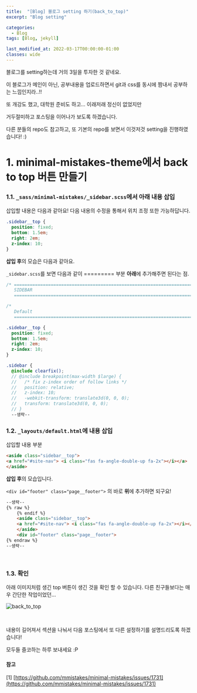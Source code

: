 ```yaml
---
title:  "[Blog] 블로그 setting 하기(back_to_top)"
excerpt: "Blog setting"

categories:
  - Blog
tags: [Blog, jekyll]

last_modified_at: 2022-03-17T00:00:00-01:00
classes: wide
---
```


블로그를 setting하는데 거의 3일을 투자한 것 같네요.

이 블로그가 메인이 아닌, 공부내용을 업로드하면서 git과 css를 동시에 짬내서 공부하는 느낌인지라..!!

또 개강도 했고, 대학원 준비도 하고... 이래저래 정신이 없었지만

거두절미하고 포스팅을 이어나가 보도록 하겠습니다.

다른 분들의 repo도 참고하고, 또 기본의 repo를 보면서 이것저것 setting을 진행하였습니다! :)

# 1. minimal-mistakes-theme에서 back to top 버튼 만들기

### 1.1. `_sass/minimal-mistakes/_sidebar.scss`에서 아래 내용 삽입

삽입할 내용은 다음과 같아요! 다음 내용의 수정을 통해서 위치 조정 또한 가능하답니다.

```scss
.sidebar__top {
  position: fixed;
  bottom: 1.5em;
  right: 2em;
  z-index: 10;
}
```

**삽입 후**의 모습은 다음과 같아요.

`_sidebar.scss`를 보면 다음과 같이 ========= 부분 **아래**에 추가해주면 된다는 점.

```scss
/* ==========================================================================
   SIDEBAR
   ========================================================================== */

/*
   Default
   ========================================================================== */

.sidebar__top {
  position: fixed;
  bottom: 1.5em;
  right: 2em;
  z-index: 10;
}

.sidebar {
  @include clearfix();
  // @include breakpoint(max-width $large) {
  //   /* fix z-index order of follow links */
  //   position: relative;
  //   z-index: 10;
  //   -webkit-transform: translate3d(0, 0, 0);
  //   transform: translate3d(0, 0, 0);
  // }
  --생략--
```

### 1.2. `_layouts/default.html`에 내용 삽입

삽입할 내용 부분

```html
<aside class="sidebar__top">
<a href="#site-nav"> <i class="fas fa-angle-double-up fa-2x"></i></a>
</aside>
```

**삽입 후**의 모습입니다. 

```<div id="footer" class="page__footer">``` 의 바로 **위**에 추가하면 되구요! 


```html
--생략--
{% raw %}
    {% endif %}
    <aside class="sidebar__top">
    <a href="#site-nav"> <i class="fas fa-angle-double-up fa-2x"></i></a>
    </aside>
    <div id="footer" class="page__footer">
{% endraw %}
--생략--
```
<br>

### 1.3. 확인

아래 이미지처럼 생긴 top 버튼이 생긴 것을 확인 할 수 있습니다. 다른 친구들보다는 매우 간단한 작업이었던... 

![back_to_top](https://user-images.githubusercontent.com/84653623/158626167-9f246219-69cd-429c-b6e3-ccd1920e2a93.png)

<br>


내용이 길어져서 섹션을 나눠서 다음 포스팅에서 또 다른 설정하기를 설명드리도록 하겠습니다!

모두들 즐코하는 하루 보내세요 :P


#### 참고


[1] [https://github.com/mmistakes/minimal-mistakes/issues/1731](https://github.com/mmistakes/minimal-mistakes/issues/1731)
